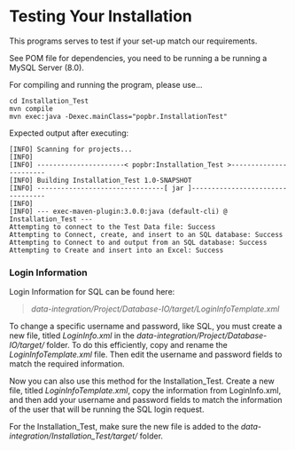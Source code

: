 # Testing Your Installation

This programs serves to test if your set-up match our requirements.

<!--
To work properly, you should be running a MySQL Server (8.0) with a user "DBTestUser" whose password is "wali0e^23". You can edit those information 
-->

See POM file for dependencies, you need to be running a be running a MySQL Server (8.0).

For compiling and running the program, please use...

```
cd Installation_Test
mvn compile
mvn exec:java -Dexec.mainClass="popbr.InstallationTest"
```

Expected output after executing:

```text
[INFO] Scanning for projects...
[INFO] 
[INFO] ----------------------< popbr:Installation_Test >-----------------------
[INFO] Building Installation_Test 1.0-SNAPSHOT
[INFO] --------------------------------[ jar ]---------------------------------
[INFO] 
[INFO] --- exec-maven-plugin:3.0.0:java (default-cli) @ Installation_Test ---
Attempting to connect to the Test Data file: Success
Attempting to Connect, create, and insert to an SQL database: Success
Attempting to Connect to and output from an SQL database: Success
Attempting to Create and insert into an Excel: Success
```

### Login Information

Login Information for SQL can be found here:

>*data-integration/Project/Database-IO/target/LoginInfoTemplate.xml*

To change a specific username and password, like SQL, you must create a new file, titled *LoginInfo.xml* in the *data-integration/Project/Database-IO/target/* folder. To do this efficiently, copy and rename the *LoginInfoTemplate.xml* file. Then edit the username and password fields to match the required information.

Now you can also use this method for the Installation_Test. Create a new file, titled *LoginInfoTemplate.xml*, copy the information from LoginInfo.xml, and then add your username and password fields to match the information of the user that will be running the SQL login request.

For the Installation_Test, make sure the new file is added to the *data-integration/Installation_Test/target/* folder.
